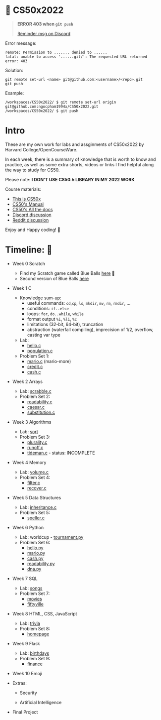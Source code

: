 # :file_folder: CS50x2022

> **ERROR 403 when `git push`**
>
> [Reminder msg on Discord](https://discord.com/channels/393846237255696385/395684800830373888/982680350784385144)

Error message:

```
remote: Permission to ....... denied to ......
fatal: unable to access '......git/': The requested URL returned error: 403
```

Solution:

```
git remote set-url <name> git@github.com:<username>/<repo>.git
git push
```

Example:
```
/workspaces/CS50x2022/ $ git remote set-url origin git@github.com:ngocpham1994x/CS50x2022.git
/workspaces/CS50x2022/ $ git push
```

# Intro


These are my own work for labs and assginments of CS50x2022 by Harvard College/OpenCourseWare.

In each week, there is a summary of knowledge that is worth to know and practice, as well as some extra shorts, videos or links I find helpful along the way to study for CS50.

Please note: **I DON'T USE CS50.h LIBRARY IN MY 2022 WORK**

Course materials:
- [This is CS50x](https://cs50.harvard.edu/x/2022/)
- [CS50's Manual](https://manual.cs50.io/#stdio.h)
- [CS50's All the docs](https://cs50.readthedocs.io/)
- [Discord discussion](https://discord.com/invite/cs50)
- [Reddit discussion](https://www.reddit.com/r/cs50/)

Enjoy and Happy coding! :robot:

# Timeline: :calendar:


- Week 0 Scratch
  - Find my Scratch game called Blue Balls [here](https://scratch.mit.edu/projects/471758222) :large_blue_circle:
  - Second version of Blue Balls [here](https://scratch.mit.edu/projects/471963172)
- Week 1 C
  - Knowledge sum-up:
  	- useful commands: `cd`,`cp`, `ls`, `mkdir`, `mv`, `rm`, `rmdir`, ...
  	- conditions: `if..else`
  	- loops: `for`, `do..while`, `while`
  	- format output `%i`, `%li`, `%c`
  	- limitations (32-bit, 64-bit), truncation
  	- abstraction (waterfall compiling), imprecision of 1/2, overflow, casting var type
  - Lab:
    - [hello.c](https://github.com/ngocpham1994x/CS50x2021/blob/main/pset1/hello/hello.c)
    - [population.c](https://github.com/ngocpham1994x/CS50x2021/blob/main/pset1/hello/population.c)
  - Problem Set 1:
    - [mario.c](https://github.com/ngocpham1994x/CS50x2021/blob/main/pset1/mario/mario.c) (mario-more)
    - [credit.c](https://github.com/ngocpham1994x/CS50x2021/blob/main/pset1/credit/credit.c)
    - [cash.c](https://github.com/ngocpham1994x/CS50x2021/blob/main/pset1/cash/cash.c)
- Week 2 Arrays
  - Lab: [scrabble.c](https://github.com/ngocpham1994x/CS50x2022/blob/main/pset2/scrabble/scrabble.c)
  - Problem Set 2:
    - [readability.c](https://github.com/ngocpham1994x/CS50x2022/blob/main/pset2/readability/readability.c)
    - [caesar.c](https://github.com/ngocpham1994x/CS50x2022/blob/main/pset2/caesar/caesar.c)
    - [substitution.c](https://github.com/ngocpham1994x/CS50x2022/blob/main/pset2/substitution/substitution.c)
- Week 3 Algorithms
  - Lab: [sort](/pset3/sort/answers.txt)
  - Problem Set 3:
    - [plurality.c](https://github.com/ngocpham1994x/CS50x2022/blob/main/pset3/plurality/plurality.c)
    - [runoff.c](https://github.com/ngocpham1994x/CS50x2022/blob/main/pset3/runoff/runoff.c)
    - [tideman.c](https://github.com/ngocpham1994x/CS50x2022/blob/main/pset3/tideman/tideman.c) - status: INCOMPLETE
- Week 4 Memory
  - Lab: [volume.c](/pset4/volume/volume.c)
  - Problem Set 4:
    - [filter.c](/pset4/filter-less/filter.c)
    - [recover.c](/pset4/recovery/recover.c)
- Week 5 Data Structures
  - Lab: [inheritance.c](/pset5/inheritance/inheritance.c)
  - Problem Set 5:
    - [speller.c](/pset6/speller/speller.c)
- Week 6 Python
  - Lab: worldcup - [tournament.py](/pset6/world-cup/tournament.py)
  - Problem Set 6:
    - [hello.py](/pset6/hello.py)
    - [mario.py](/pset6/mario.py)
    - [cash.py](/pset6/cash.py)
    - [readability.py](/pset6/readability.py)
    - [dna.py](/pset6/dna/dna.py)
- Week 7 SQL
  - Lab: [songs](/pset7/songs)
  - Problem Set 7:
    - [movies](/pset7/movies)
    - [fiftyville](/pset7/fiftyville/log.sql)

- Week 8 HTML, CSS, JavaScript
  - Lab: [trivia](/pset8/trivia/index.html)
  - Problem Set 8:
    - [homepage](/pset8/homepage)

- Week 9 Flask
  - Lab: [birthdays](/pset9/birthdays/)
  - Problem Set 9:
    - [finance](/pset9/finance)

- Week 10 Emoji

- Extras:
  - Security

  - Artificial Intelligence

- Final Project

